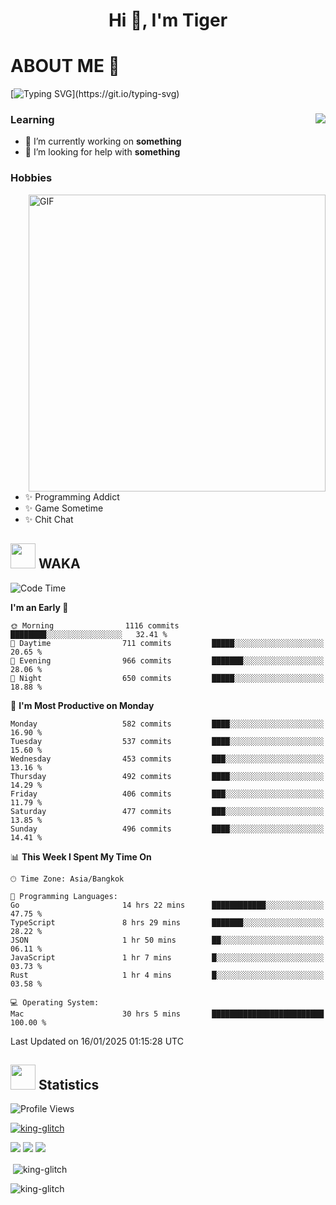 <h1 align="center">Hi 👋, I'm Tiger</h1>




# ABOUT ME 💬

[![Typing SVG](https://readme-typing-svg.herokuapp.com?color=22F771&vCenter=true&lines=A+perssionate+developer+from+nowhere.)](https://git.io/typing-svg)

<div>
 <img align="right" src="https://spotify-github-profile.vercel.app/api/view?uid=12129734423&cover_image=false&theme=default&bar_color=22d016&bar_color_cover=true" />
 <h3>Learning</h3>
 
 <ul>
  <li>🔭 I’m currently working on <b>something</b></li>
  <li>🤝 I’m looking for help with <b>something</b></li>
 </ul>
 
</div>
<div>
 <h3>Hobbies</h3>
 <img align="right" height="475px"  alt="GIF" src="https://i.pinimg.com/originals/1f/b7/db/1fb7dbee557e5ed509f7517da8a84d58.gif" />
 <ul>
  <li>✨ Programming Addict</li>
  <li>✨ Game Sometime</li>
  <li>✨ Chit Chat</li>
 </ul>
 
</div>



## <img height="40" src="https://raw.githubusercontent.com/innng/innng/master/assets/kyubey.gif"/> WAKA

<!--START_SECTION:waka-->
![Code Time](http://img.shields.io/badge/Code%20Time-3%2C115%20hrs%202%20mins-blue)

**I'm an Early 🐤** 

```text
🌞 Morning                1116 commits        ████████░░░░░░░░░░░░░░░░░   32.41 % 
🌆 Daytime                711 commits         █████░░░░░░░░░░░░░░░░░░░░   20.65 % 
🌃 Evening                966 commits         ███████░░░░░░░░░░░░░░░░░░   28.06 % 
🌙 Night                  650 commits         █████░░░░░░░░░░░░░░░░░░░░   18.88 % 
```
📅 **I'm Most Productive on Monday** 

```text
Monday                   582 commits         ████░░░░░░░░░░░░░░░░░░░░░   16.90 % 
Tuesday                  537 commits         ████░░░░░░░░░░░░░░░░░░░░░   15.60 % 
Wednesday                453 commits         ███░░░░░░░░░░░░░░░░░░░░░░   13.16 % 
Thursday                 492 commits         ████░░░░░░░░░░░░░░░░░░░░░   14.29 % 
Friday                   406 commits         ███░░░░░░░░░░░░░░░░░░░░░░   11.79 % 
Saturday                 477 commits         ███░░░░░░░░░░░░░░░░░░░░░░   13.85 % 
Sunday                   496 commits         ████░░░░░░░░░░░░░░░░░░░░░   14.41 % 
```


📊 **This Week I Spent My Time On** 

```text
🕑︎ Time Zone: Asia/Bangkok

💬 Programming Languages: 
Go                       14 hrs 22 mins      ████████████░░░░░░░░░░░░░   47.75 % 
TypeScript               8 hrs 29 mins       ███████░░░░░░░░░░░░░░░░░░   28.22 % 
JSON                     1 hr 50 mins        ██░░░░░░░░░░░░░░░░░░░░░░░   06.11 % 
JavaScript               1 hr 7 mins         █░░░░░░░░░░░░░░░░░░░░░░░░   03.73 % 
Rust                     1 hr 4 mins         █░░░░░░░░░░░░░░░░░░░░░░░░   03.58 % 

💻 Operating System: 
Mac                      30 hrs 5 mins       █████████████████████████   100.00 % 
```


 Last Updated on 16/01/2025 01:15:28 UTC
<!--END_SECTION:waka-->
## <img height="40" src="https://raw.githubusercontent.com/innng/innng/master/assets/kyubey.gif"/> Statistics
![Profile Views](https://komarev.com/ghpvc/?username=king-glitch)  

<p align="left"> 
 <a href="https://github.com/ryo-ma/github-profile-trophy">
  <img src="https://github-profile-trophy.vercel.app/?username=king-glitch&theme=dracula" alt="king-glitch" />
 </a> </p>

![](https://github-profile-summary-cards.vercel.app/api/cards/profile-details?username=king-glitch&theme=dracula)
![](https://github-profile-summary-cards.vercel.app/api/cards/stats?username=king-glitch&theme=dracula) 
![](https://github-profile-summary-cards.vercel.app/api/cards/productive-time?username=king-glitch&theme=dracula)


<p>&nbsp;<img align="center" src="https://github-readme-stats.vercel.app/api?username=king-glitch&theme=dracula" alt="king-glitch" /></p>

<p><img align="center" src="https://github-readme-streak-stats.herokuapp.com/?user=king-glitch&theme=dracula" alt="king-glitch" /></p>
